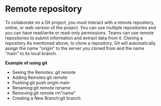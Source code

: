 # Remote repository 

 To collaborate on a Git project, you must interact with a remote repository, online, or web version of the project. You can use multiple repositories and you can have read/write or read-only permissions. Teams can use remote repositories to submit information and extract data from it. 
 Cloning a repository 
 As mentioned above, to clone a repository, Git will automatically assign the name "origin" to the server you cloned from and the name "main" to its local branch.

 **Example of using git**

 * Seeing the Remotes: git remote
 * Adding Remotes:git remote
 * Pushing:git push origin main
 * Renaming:git remote rename
 * Removing:git remote rm"name"
 * Creating a New Branch:git branch